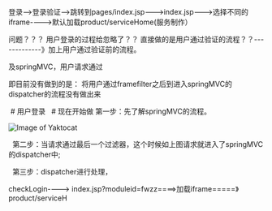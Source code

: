 登录-->登录验证-->跳转到pages/index.jsp--->index.jsp--->选择不同的iframe---->默认加载product/serviceHome(服务制作）


问题？？？
  用户登录的过程给忽略了？？
  直接做的是用户通过验证的流程？？-------------》加上用户通过验证前的流程。
  
  及springMVC，用户请求通过
  
  
  即目前没有做到的是：
      将用户通过framefilter之后到进入springMVC的dispatcher的流程没有做出来
      
      
      
  # 用户登录   #
  现在开始做
    第一步：先了解springMVC的流程。
      
   ![Image of Yaktocat](http://terasolunaorg.github.io/guideline/1.0.1.RELEASE/en/_images/RequestLifecycle.png)
      
   第二步：当请求通过最后一个过滤器，这个时候如上图请求就进入了springMVC的dispatcher中;
   
   第三步：dispatcher进行处理，

checkLogin----> index.jsp?moduleid=fwzz====>加载iframe=====》product/serviceH
